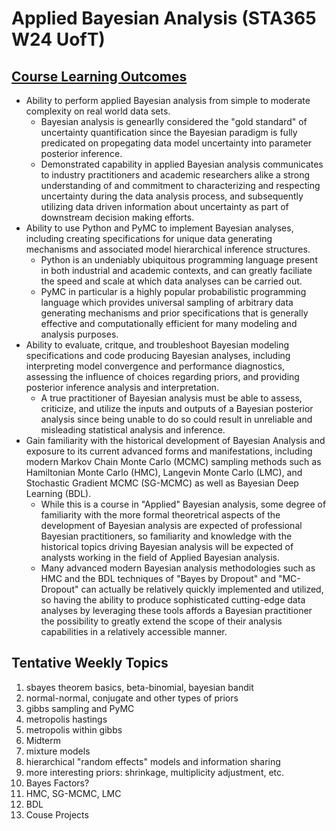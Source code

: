 # Applied Bayesian Analysis (STA365 W24 UofT)

## [Course Learning Outcomes](https://tatp.utoronto.ca/teaching-toolkit/supporting-students/cdg/lesson-design/outcomes/#:~:text=The%20CTSI%20Guide%20on%20Developing,will%20be%20useful%20to%20them.)

- Ability to perform applied Bayesian analysis from simple to moderate complexity on real world data sets.
    - Bayesian analysis is genearlly considered the "gold standard" of uncertainty quantification since the Bayesian paradigm is fully predicated on propegating data model uncertainty into parameter posterior inference.
    - Demonstrated capability in applied Bayesian analysis communicates to industry practitioners and academic researchers alike a strong understanding of and commitment to characterizing and respecting uncertainty
      during the data analysis process, and subsequently utilizing data driven information about uncertainty as part of downstream decision making efforts. 
- Ability to use Python and PyMC to implement Bayesian analyses, including creating specifications for unique data generating mechanisms and associated model hierarchical inference structures.
    - Python is an undeniably ubiquitous programming language present in both industrial and academic contexts, and can greatly faciliate the speed and scale at which data analyses can be carried out.
    - PyMC in particular is a highly popular probabilistic programming language which provides universal sampling of arbitrary data generating mechanisms and prior specifications
      that is generally effective and computationally efficient for many modeling and analysis purposes.
- Ability to evaluate, critque, and troubleshoot Bayesian modeling specifications and code producing Bayesian analyses, including interpreting model convergence and performance diagnostics, assessing the influence of choices regarding priors,
  and providing posterior inference analysis and interpretation.
    - A true practitioner of Bayesian analysis must be able to assess, criticize, and utilize the inputs and outputs of a Bayesian posterior analysis
      since being unable to do so could result in unreliable and misleading statistical analysis and inference.
- Gain familiarity with the historical development of Bayesian Analysis and exposure to its current advanced forms and manifestations, including modern Markov Chain Monte Carlo (MCMC) sampling methods such as
  Hamiltonian Monte Carlo (HMC), Langevin Monte Carlo (LMC), and Stochastic Gradient MCMC (SG-MCMC) as well as Bayesian Deep Learning (BDL).
    - While this is a course in "Applied" Bayesian analysis, some degree of familiarity with the more formal theoretrical aspects of the development of Bayesian analysis are expected of professional Bayesian
      practitioners, so familiarity and knowledge with the historical topics driving Bayesian analysis will be expected of analysts working in the field of Applied Bayesian analysis.
    - Many advanced modern Bayesian analysis methodologies such as HMC and the BDL techniques of "Bayes by Dropout" and "MC-Dropout" can actually be relatively quickly implemented and utilized,
      so having the ability to produce sophisticated cutting-edge data analyses by leveraging these tools affords a Bayesian practitioner the possibility to greatly extend the scope of their analysis capabilities
      in a relatively accessible manner.
      

## Tentative Weekly Topics
1. sbayes theorem basics, beta-binomial, bayesian bandit
2. normal-normal, conjugate and other types of priors
3. gibbs sampling and PyMC
4. metropolis hastings
5. metropolis within gibbs
6. Midterm 
7. mixture models
8. hierarchical "random effects" models and information sharing
9. more interesting priors: shrinkage, multiplicity adjustment, etc.
10. Bayes Factors?
11. HMC, SG-MCMC, LMC
12. BDL
13. Couse Projects


